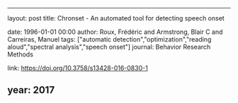---
layout: post
title: Chronset - An automated tool for detecting speech onset

date: 1996-01-01 00:00
author: Roux, Frédéric and Armstrong, Blair C and Carreiras, Manuel
tags: ["automatic detection","optimization","reading aloud","spectral analysis","speech onset"]
journal: Behavior Research Methods

link: https://doi.org/10.3758/s13428-016-0830-1

year: 2017
----